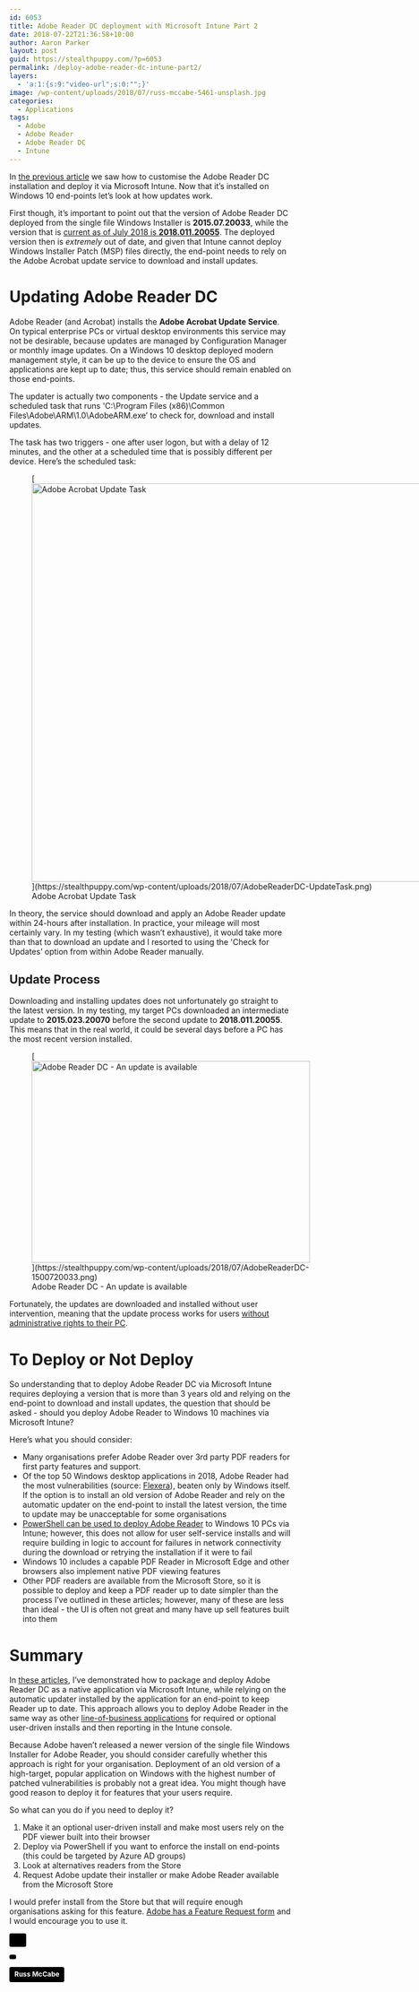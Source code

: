```yaml
---
id: 6053
title: Adobe Reader DC deployment with Microsoft Intune Part 2
date: 2018-07-22T21:36:58+10:00
author: Aaron Parker
layout: post
guid: https://stealthpuppy.com/?p=6053
permalink: /deploy-adobe-reader-dc-intune-part2/
layers:
  - 'a:1:{s:9:"video-url";s:0:"";}'
image: /wp-content/uploads/2018/07/russ-mccabe-5461-unsplash.jpg
categories:
  - Applications
tags:
  - Adobe
  - Adobe Reader
  - Adobe Reader DC
  - Intune
---
```

In [the previous article](https://stealthpuppy.com/deploy-adobe-reader-dc-microsoft-intune-part1/) we saw how to customise the Adobe Reader DC installation and deploy it via Microsoft Intune. Now that it&#8217;s installed on Windows 10 end-points let&#8217;s look at how updates work.

First though, it&#8217;s important to point out that the version of Adobe Reader DC deployed from the single file Windows Installer is **2015.07.20033**, while the version that is [current as of July 2018 is **2018.011.20055**](https://www.adobe.com/devnet-docs/acrobatetk/tools/ReleaseNotesDC/index.html). The deployed version then is _extremely_ out of date, and given that Intune cannot deploy Windows Installer Patch (MSP) files directly, the end-point needs to rely on the Adobe Acrobat update service to download and install updates.

# Updating Adobe Reader DC

Adobe Reader (and Acrobat) installs the **Adobe Acrobat Update Service**. On typical enterprise PCs or virtual desktop environments this service may not be desirable, because updates are managed by Configuration Manager or monthly image updates. On a Windows 10 desktop deployed modern management style, it can be up to the device to ensure the OS and applications are kept up to date; thus, this service should remain enabled on those end-points.

The updater is actually two components - the Update service and a scheduled task that runs 'C:\Program Files (x86)\Common Files\Adobe\ARM\1.0\AdobeARM.exe&#8217; to check for, download and install updates.

The task has two triggers - one after user logon, but with a delay of 12 minutes, and the other at a scheduled time that is possibly different per device. Here&#8217;s the scheduled task:

<figure id="attachment_6046" aria-describedby="caption-attachment-6046" style="width: 1338px" class="wp-caption aligncenter">[<img class="wp-image-6046 size-full" src="https://stealthpuppy.com/wp-content/uploads/2018/07/AdobeReaderDC-UpdateTask.png" alt="Adobe Acrobat Update Task" width="1338" height="711" srcset="https://stealthpuppy.com/wp-content/uploads/2018/07/AdobeReaderDC-UpdateTask.png 1338w, https://stealthpuppy.com/wp-content/uploads/2018/07/AdobeReaderDC-UpdateTask-150x80.png 150w, https://stealthpuppy.com/wp-content/uploads/2018/07/AdobeReaderDC-UpdateTask-300x159.png 300w, https://stealthpuppy.com/wp-content/uploads/2018/07/AdobeReaderDC-UpdateTask-768x408.png 768w, https://stealthpuppy.com/wp-content/uploads/2018/07/AdobeReaderDC-UpdateTask-1024x544.png 1024w" sizes="(max-width: 1338px) 100vw, 1338px" />](https://stealthpuppy.com/wp-content/uploads/2018/07/AdobeReaderDC-UpdateTask.png)<figcaption id="caption-attachment-6046" class="wp-caption-text">Adobe Acrobat Update Task</figcaption></figure>

In theory, the service should download and apply an Adobe Reader update within 24-hours after installation. In practice, your mileage will most certainly vary. In my testing (which wasn&#8217;t exhaustive), it would take more than that to download an update and I resorted to using the 'Check for Updates&#8217; option from within Adobe Reader manually. 

## Update Process

Downloading and installing updates does not unfortunately go straight to the latest version. In my testing, my target PCs downloaded an intermediate update to **2015.023.20070** before the second update to **2018.011.20055**. This means that in the real world, it could be several days before a PC has the most recent version installed.

<figure id="attachment_6058" aria-describedby="caption-attachment-6058" style="width: 497px" class="wp-caption aligncenter">[<img class="size-full wp-image-6058" src="https://stealthpuppy.com/wp-content/uploads/2018/07/AdobeReaderDC-1500720033.png" alt="Adobe Reader DC - An update is available" width="497" height="360" srcset="https://stealthpuppy.com/wp-content/uploads/2018/07/AdobeReaderDC-1500720033.png 497w, https://stealthpuppy.com/wp-content/uploads/2018/07/AdobeReaderDC-1500720033-150x109.png 150w, https://stealthpuppy.com/wp-content/uploads/2018/07/AdobeReaderDC-1500720033-300x217.png 300w" sizes="(max-width: 497px) 100vw, 497px" />](https://stealthpuppy.com/wp-content/uploads/2018/07/AdobeReaderDC-1500720033.png)<figcaption id="caption-attachment-6058" class="wp-caption-text">Adobe Reader DC - An update is available</figcaption></figure>

Fortunately, the updates are downloaded and installed without user intervention, meaning that the update process works for users [without administrative rights to their PC](https://docs.microsoft.com/en-us/windows/deployment/windows-autopilot/user-driven).

# To Deploy or Not Deploy

So understanding that to deploy Adobe Reader DC via Microsoft Intune requires deploying a version that is more than 3 years old and relying on the end-point to download and install updates, the question that should be asked - should you deploy Adobe Reader to Windows 10 machines via Microsoft Intune?

Here&#8217;s what you should consider:

  * Many organisations prefer Adobe Reader over 3rd party PDF readers for first party features and support.
  * Of the top 50 Windows desktop applications in 2018, Adobe Reader had the most vulnerabilities (source: [Flexera](https://info.flexerasoftware.com/SVM-WP-Vulnerability-Review-2018-Desktop-Apps)), beaten only by Windows itself. If the option is to install an old version of Adobe Reader and rely on the automatic updater on the end-point to install the latest version, the time to update may be unacceptable for some organisations
  * [PowerShell can be used to deploy Adobe Reader](https://allthingscloud.blog/install-adobe-reader-dc-with-intune-and-powershell/) to Windows 10 PCs via Intune; however, this does not allow for user self-service installs and will require building in logic to account for failures in network connectivity during the download or retrying the installation if it were to fail
  * Windows 10 includes a capable PDF Reader in Microsoft Edge and other browsers also implement native PDF viewing features
  * Other PDF readers are available from the Microsoft Store, so it is possible to deploy and keep a PDF reader up to date simpler than the process I&#8217;ve outlined in these articles; however, many of these are less than ideal - the UI is often not great and many have up sell features built into them

# Summary

In [these articles](https://stealthpuppy.com/deploy-adobe-reader-dc-microsoft-intune-part1/), I&#8217;ve demonstrated how to package and deploy Adobe Reader DC as a native application via Microsoft Intune, while relying on the automatic updater installed by the application for an end-point to keep Reader up to date. This approach allows you to deploy Adobe Reader in the same way as other [line-of-business applications](https://docs.microsoft.com/en-us/intune/lob-apps-windows) for required or optional user-driven installs and then reporting in the Intune console.

Because Adobe haven&#8217;t released a newer version of the single file Windows Installer for Adobe Reader, you should consider carefully whether this approach is right for your organisation. Deployment of an old version of a high-target, popular application on Windows with the highest number of patched vulnerabilities is probably not a great idea. You might though have good reason to deploy it for features that your users require.

So what can you do if you need to deploy it?

  1. Make it an optional user-driven install and make most users rely on the PDF viewer built into their browser
  2. Deploy via PowerShell if you want to enforce the install on end-points (this could be targeted by Azure AD groups)
  3. Look at alternatives readers from the Store
  4. Request Adobe update their installer or make Adobe Reader available from the Microsoft Store

I would prefer install from the Store but that will require enough organisations asking for this feature. [Adobe has a Feature Request form](https://www.adobe.com/products/wishform.html) and I would encourage you to use it.

<a style="background-color:black;color:white;text-decoration:none;padding:4px 6px;font-family:-apple-system, BlinkMacSystemFont, &quot;San Francisco&quot;, &quot;Helvetica Neue&quot;, Helvetica, Ubuntu, Roboto, Noto, &quot;Segoe UI&quot;, Arial, sans-serif;font-size:12px;font-weight:bold;line-height:1.2;display:inline-block;border-radius:3px" href="https://unsplash.com/@digibread?utm_medium=referral&utm_campaign=photographer-credit&utm_content=creditBadge" target="_blank" rel="noopener noreferrer" title="Download free do whatever you want high-resolution photos from Russ McCabe"><span style="display:inline-block;padding:2px 3px"><svg xmlns="http://www.w3.org/2000/svg" style="height:12px;width:auto;position:relative;vertical-align:middle;top:-1px;fill:white" viewBox="0 0 32 32">

<title>
  unsplash-logo
</title><path d="M20.8 18.1c0 2.7-2.2 4.8-4.8 4.8s-4.8-2.1-4.8-4.8c0-2.7 2.2-4.8 4.8-4.8 2.7.1 4.8 2.2 4.8 4.8zm11.2-7.4v14.9c0 2.3-1.9 4.3-4.3 4.3h-23.4c-2.4 0-4.3-1.9-4.3-4.3v-15c0-2.3 1.9-4.3 4.3-4.3h3.7l.8-2.3c.4-1.1 1.7-2 2.9-2h8.6c1.2 0 2.5.9 2.9 2l.8 2.4h3.7c2.4 0 4.3 1.9 4.3 4.3zm-8.6 7.5c0-4.1-3.3-7.5-7.5-7.5-4.1 0-7.5 3.4-7.5 7.5s3.3 7.5 7.5 7.5c4.2-.1 7.5-3.4 7.5-7.5z"></path></svg></span>

<span style="display:inline-block;padding:2px 3px">Russ McCabe</span></a>